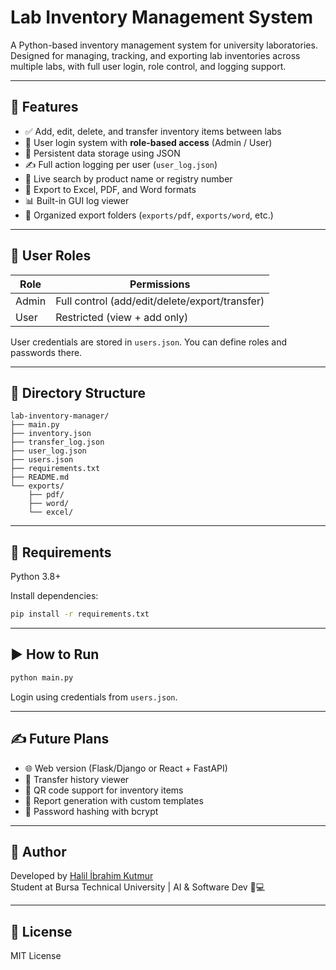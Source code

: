 # Lab Inventory Management System

A Python-based inventory management system for university laboratories. Designed for managing, tracking, and exporting lab inventories across multiple labs, with full user login, role control, and logging support.

---

## 🚀 Features

- ✅ Add, edit, delete, and transfer inventory items between labs
- 🔐 User login system with **role-based access** (Admin / User)
- 📂 Persistent data storage using JSON
- ✍️ Full action logging per user (`user_log.json`)
- 🔎 Live search by product name or registry number
- 📄 Export to Excel, PDF, and Word formats
- 📊 Built-in GUI log viewer
- 🧼 Organized export folders (`exports/pdf`, `exports/word`, etc.)

---

## 👤 User Roles

| Role   | Permissions                                    |
|--------|------------------------------------------------|
| Admin  | Full control (add/edit/delete/export/transfer) |
| User   | Restricted (view + add only)                   |

User credentials are stored in `users.json`. You can define roles and passwords there.

---

## 📂 Directory Structure

```
lab-inventory-manager/
├── main.py
├── inventory.json
├── transfer_log.json
├── user_log.json
├── users.json
├── requirements.txt
├── README.md
└── exports/
    ├── pdf/
    ├── word/
    └── excel/
```

---

## 🧪 Requirements

Python 3.8+

Install dependencies:

```bash
pip install -r requirements.txt
```

---

## ▶️ How to Run

```bash
python main.py
```

Login using credentials from `users.json`.

---

## ✍️ Future Plans

- 🌐 Web version (Flask/Django or React + FastAPI)
- 🧠 Transfer history viewer
- 🧹 QR code support for inventory items
- 📜 Report generation with custom templates
- 🔐 Password hashing with bcrypt

---

## 👤 Author

Developed by [Halil İbrahim Kutmur](https://github.com/EXPERT2007)  
Student at Bursa Technical University | AI & Software Dev 🧠💻

---

## 📄 License

MIT License
